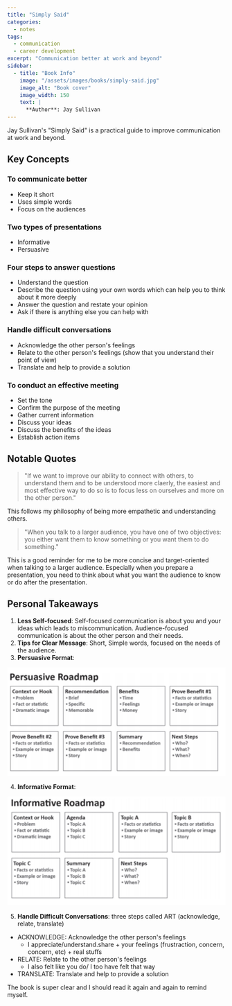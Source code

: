 ```yaml
---
title: "Simply Said"
categories:
  - notes
tags:
  - communication
  - career development
excerpt: "Communication better at work and beyond"
sidebar:
  - title: "Book Info"
    image: "/assets/images/books/simply-said.jpg"
    image_alt: "Book cover"
    image_width: 150
    text: |
      **Author**: Jay Sullivan
---
```


Jay Sullivan's "Simply Said" is a practical guide to improve communication at work and beyond. 

## Key Concepts

### To communicate better
- Keep it short
- Uses simple words
- Focus on the audiences 

### Two types of presentations
- Informative 
- Persuasive

### Four steps to answer questions 
- Understand the question 
- Describe the question using your own words which can help you to think about it more deeply
- Answer the question and restate your opinion 
- Ask if there is anything else you can help with

### Handle difficult conversations
- Acknowledge the other person's feelings
- Relate to the other person's feelings (show that you understand their point of view)
- Translate and help to provide a solution

### To conduct an effective meeting
- Set the tone
- Confirm the purpose of the meeting
- Gather current information
- Discuss your ideas
- Discuss the benefits of the ideas
- Establish action items

## Notable Quotes

> "If we want to improve our ability to connect with others, to understand them and to be understood more claerly, the easiest and most effective way  to do so is to focus less on ourselves and more on the other person."

This follows my philosophy of being more empathetic and understanding others.

> "When you talk to a larger audience, you have one of two objectives: you either want them to know something or you want them to do something."

This is a good reminder for me to be more concise and target-oriented when talking to a larger audience. Especially when you prepare a presentation, you need to think about what you want the audience to know or do after the presentation.


## Personal Takeaways

1. **Less Self-focused**: Self-focused communication is about you and your ideas which leads to miscommunication. Audience-focused communication is about the other person and their needs.
2. **Tips for Clear Message**: Short, Simple words, focused on the needs of the audience.
3. **Persuasive Format**:
<img src="/assets/images/books/persuasive_roadmap.jpg" alt="From the book" width="600"/>

4. **Informative Format**:
<img src="/assets/images/books/informative_roadmap.jpg" alt="From the book" width="600"/>

5. **Handle Difficult Conversations**: three steps called ART (acknowledge, relate, translate)
- ACKNOWLEDGE: Acknowledge the other person's feelings
  - I appreciate/understand.share + your feelings (frustraction, concern, concern, etc) + real stuffs
- RELATE: Relate to the other person's feelings
  - I also felt like you do/ I too have felt that way
- TRANSLATE: Translate and help to provide a solution

The book is super clear and I should read it again and again to remind myself.